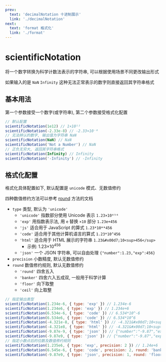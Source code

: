 ```yaml
---
prev:
  text: 'decimalNotation 十进制展示'
  link: './decimalNotation'
next:
  text: 'format 格式化'
  link: './format'
---
```


# scientificNotation

<VersionTag version="0.3.3" />

将一个数字转换为科学计数法表示的字符串, 可以根据使用场景不同更改输出形式

如果输入的是 `NaN` `Infinity` 这种无法正常表示的数字则直接返回其字符串格式

## 基本用法

第一个参数接受一个数字(或字符串), 第二个参数接受格式化配置

```js
// 默认配置
scientificNotation(1e12) // 1×10¹²
scientificNotation(-2.33e-8) // -2.33×10⁻⁸
// 无法辨认的数字, 输出值为字符串 NaN
scientificNotation(NaN) // NaN
scientificNotation('Not a Number') // NaN
// 正负无穷大, 返回其字符串格式
scientificNotation(Infinity) // Infinity
scientificNotation('-Infinity') // -Infinity
```

## 格式化配置

格式化具体配置如下, 默认配置是 `unicode` 模式、无数值修约

四种数值修约方法可以参考 [round](./round) 方法的文档

- `type` 类型, 默认为 `'unicode'`
  - `'unicode'` 指数部分使用 Unicode 表示 `1.23×10⁴⁵⁶`
  - `'exp'` 用指数表示法, 用 `e` 替换 `×10` 部分 `1.23e+456`
  - `'js'` 适合用于 JavaScript 的算式 `1.23*10**456`
  - `'code'` 适合用于其他计算机语言的算式 `1.23*10^456`
  - `'html'` 适合用于 HTML 展示的字符串 `1.23&#x00d7;10<sup>456</sup>`
    - 示例: 1.23&#x00d7;10<sup>456</sup>
  - `'json'` 一个 JSON 字符串, 可以自由处理 `{"number":1.23,"exp":456}`
- `precision` 小数精度, 默认无数值修约
- `round` 数值修约规则, 默认无数值修约
  - `'round'` 四舍五入
  - `'banker'` 四舍六入五成双, 一般用于科学计算
  - `'floor'` 向下取整
  - `'ceil'` 向上取整

```js
// 指定输出类型
scientificNotation(1.234e-6, { type: 'exp' }) // 1.234e-6
scientificNotation(1.234e6, { type: 'exp' }) // 1.234e+6
scientificNotation(6.534e-6, { type: 'code' }) // 6.534*10^-6
scientificNotation(6.534e6, { type: 'code' }) // 6.534*10^6
scientificNotation(-4.321e-8, { type: 'html' }) // -4.321&#x00d7;10<sup>-8</sup>
scientificNotation(-4.321e8, { type: 'html' }) // -4.321&#x00d7;10<sup>8</sup>
scientificNotation(-9.87e-9, { type: 'json' }) // {"number":"-9.87","exp":-9}
scientificNotation(-9.87e9, { type: 'json' }) // {"number":"-9.87","exp":9}
// 指定小数点后的位数及数值修约规则
scientificNotation(1.235e6, { type: 'exp', precision: 2 }) // 1.24e+6
scientificNotation(6.545e-6, { type: 'code', precision: 2, round: 'banker' }) // 6.54*10^-6
scientificNotation(-9.87e9, { type: 'json', precision: 1, round: 'floor' }) // {"number":"-9.9","exp":9}
```

